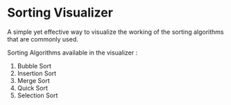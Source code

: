 # Sorting Visualizer 

A simple yet effective way to visualize the working of the sorting algorithms that are commonly used.

Sorting Algorithms available in the visualizer :

 1. Bubble Sort
 2. Insertion Sort
 3. Merge Sort
 4. Quick Sort
 5. Selection Sort